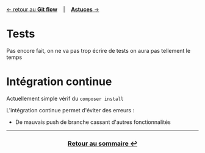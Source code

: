 [&larr; retour au **Git flow**](3GitFlow.md) &nbsp;&nbsp; | &nbsp;&nbsp; [**Astuces** &rarr;](5Tips)

# Tests

Pas encore fait, on ne va pas trop écrire de tests on aura pas tellement le temps

# Intégration continue 

Actuellement simple vérif du `composer install`

L'intégration continue permet d'éviter des erreurs :
- De mauvais push de branche cassant d'autres fonctionnalités

---
### <center>[Retour au sommaire &#8617;](docs/0Sommaire.md)</center>